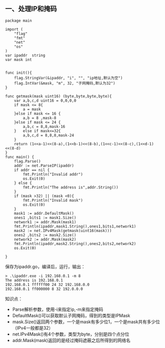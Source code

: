 ## 一、处理IP和掩码

```
package main

import (
	"flag"
	"fmt"
	"net"
	"os"
)
var ipaddr  string
var mask int


func init(){
	flag.StringVar(&ipaddr, "i", "", "ip地址,默认为空")
	flag.IntVar(&mask, "m", 32, "子网掩码,默认为32")
}

func getmask(mask uint16) (byte,byte,byte,byte){
	var a,b,c,d uint16 = 0,0,0,0
	if mask <= 8{
		a = mask
	}else if mask <= 16 {
		a,b = 8 ,mask-8
	}else if mask <= 24 {
		a,b,c = 8,8,mask-16
	}	else if mask<=32{
		a,b,c,d = 8,8,8,mask-24
	}
	return (1<<a-1)<<(8-a),(1<<b-1)<<(8-b),(1<<c-1)<<(8-c),(1<<d-1)<<(8-d)
}
func main() {
	flag.Parse()
	addr := net.ParseIP(ipaddr)
	if addr == nil {
		fmt.Println("Invalid addr")
		os.Exit(0)
	} else {
		fmt.Println("The address is",addr.String())
	}
	if (mask >32) || (mask <0){
		fmt.Println("Invalid mask")
		os.Exit(0)
	}
	mask1 := addr.DefaultMask()
	ones1 ,bits1 := mask1.Size()
	network1 := addr.Mask(mask1)
	fmt.Println(ipaddr,mask1.String(),ones1,bits1,network1)
	mask2 := net.IPv4Mask(getmask(uint16(mask)))
	ones2 ,bits2 := mask2.Size()
	network2 := addr.Mask(mask2)
	fmt.Println(ipaddr,mask2.String(),ones2,bits2,network2)
	os.Exit(0)

}

```

保存为ipaddr.go，编译后，运行，输出：

```
> .\ipaddr.exe -i 192.168.0.1 -m 8
The address is 192.168.0.1
192.168.0.1 ffffff00 24 32 192.168.0.0
192.168.0.1 ff000000 8 32 192.0.0.0
```

知识点：

- Parse解析参数，使用-i来指定ip,-m来指定掩码
- DefaultMask()可以获取默认子网掩码，得到的类型是IPMask
- mask.Size()返回两个参数，一个是mask有多少位1，一个是mask共有多少位（IPv4一般都是32）
- net.IPv4Mask()有4个参数，类型为byte，分别是四个点分位
- addr.Mask(mask)返回的是经过掩码遮蔽之后所得到的网络名




